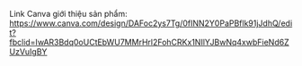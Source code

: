 Link Canva giới thiệu sản phẩm:
https://www.canva.com/design/DAFoc2ys7Tg/0fINN2Y0PaPBflk91jJdhQ/edit?fbclid=IwAR3Bdq0oUCtEbWU7MMrHrl2FohCRKx1NIlYJBwNq4xwbFieNd6ZUzVuIgBY
